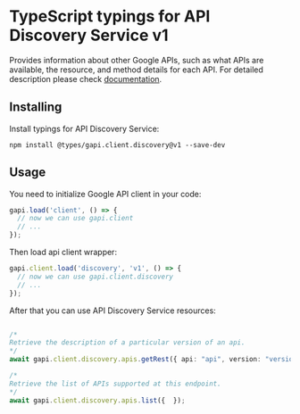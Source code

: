 # TypeScript typings for API Discovery Service v1

Provides information about other Google APIs, such as what APIs are available, the resource, and method details for each API.
For detailed description please check [documentation](https://developers.google.com/discovery/).

## Installing

Install typings for API Discovery Service:

```
npm install @types/gapi.client.discovery@v1 --save-dev
```

## Usage

You need to initialize Google API client in your code:

```typescript
gapi.load('client', () => {
  // now we can use gapi.client
  // ...
});
```

Then load api client wrapper:

```typescript
gapi.client.load('discovery', 'v1', () => {
  // now we can use gapi.client.discovery
  // ...
});
```



After that you can use API Discovery Service resources:

```typescript

/*
Retrieve the description of a particular version of an api.
*/
await gapi.client.discovery.apis.getRest({ api: "api", version: "version",  });

/*
Retrieve the list of APIs supported at this endpoint.
*/
await gapi.client.discovery.apis.list({  });
```
